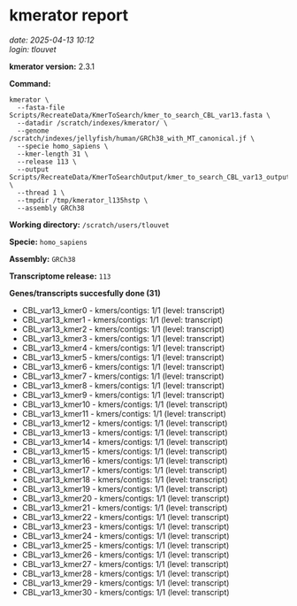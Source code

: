 # kmerator report
*date: 2025-04-13 10:12*  
*login: tlouvet*

**kmerator version:** 2.3.1

**Command:**

```
kmerator \
  --fasta-file Scripts/RecreateData/KmerToSearch/kmer_to_search_CBL_var13.fasta \
  --datadir /scratch/indexes/kmerator/ \
  --genome /scratch/indexes/jellyfish/human/GRCh38_with_MT_canonical.jf \
  --specie homo_sapiens \
  --kmer-length 31 \
  --release 113 \
  --output Scripts/RecreateData/KmerToSearchOutput/kmer_to_search_CBL_var13_output \
  --thread 1 \
  --tmpdir /tmp/kmerator_l135hstp \
  --assembly GRCh38
```

**Working directory:** `/scratch/users/tlouvet`

**Specie:** `homo_sapiens`

**Assembly:** `GRCh38`

**Transcriptome release:** `113`

**Genes/transcripts succesfully done (31)**

- CBL_var13_kmer0 - kmers/contigs: 1/1 (level: transcript)
- CBL_var13_kmer1 - kmers/contigs: 1/1 (level: transcript)
- CBL_var13_kmer2 - kmers/contigs: 1/1 (level: transcript)
- CBL_var13_kmer3 - kmers/contigs: 1/1 (level: transcript)
- CBL_var13_kmer4 - kmers/contigs: 1/1 (level: transcript)
- CBL_var13_kmer5 - kmers/contigs: 1/1 (level: transcript)
- CBL_var13_kmer6 - kmers/contigs: 1/1 (level: transcript)
- CBL_var13_kmer7 - kmers/contigs: 1/1 (level: transcript)
- CBL_var13_kmer8 - kmers/contigs: 1/1 (level: transcript)
- CBL_var13_kmer9 - kmers/contigs: 1/1 (level: transcript)
- CBL_var13_kmer10 - kmers/contigs: 1/1 (level: transcript)
- CBL_var13_kmer11 - kmers/contigs: 1/1 (level: transcript)
- CBL_var13_kmer12 - kmers/contigs: 1/1 (level: transcript)
- CBL_var13_kmer13 - kmers/contigs: 1/1 (level: transcript)
- CBL_var13_kmer14 - kmers/contigs: 1/1 (level: transcript)
- CBL_var13_kmer15 - kmers/contigs: 1/1 (level: transcript)
- CBL_var13_kmer16 - kmers/contigs: 1/1 (level: transcript)
- CBL_var13_kmer17 - kmers/contigs: 1/1 (level: transcript)
- CBL_var13_kmer18 - kmers/contigs: 1/1 (level: transcript)
- CBL_var13_kmer19 - kmers/contigs: 1/1 (level: transcript)
- CBL_var13_kmer20 - kmers/contigs: 1/1 (level: transcript)
- CBL_var13_kmer21 - kmers/contigs: 1/1 (level: transcript)
- CBL_var13_kmer22 - kmers/contigs: 1/1 (level: transcript)
- CBL_var13_kmer23 - kmers/contigs: 1/1 (level: transcript)
- CBL_var13_kmer24 - kmers/contigs: 1/1 (level: transcript)
- CBL_var13_kmer25 - kmers/contigs: 1/1 (level: transcript)
- CBL_var13_kmer26 - kmers/contigs: 1/1 (level: transcript)
- CBL_var13_kmer27 - kmers/contigs: 1/1 (level: transcript)
- CBL_var13_kmer28 - kmers/contigs: 1/1 (level: transcript)
- CBL_var13_kmer29 - kmers/contigs: 1/1 (level: transcript)
- CBL_var13_kmer30 - kmers/contigs: 1/1 (level: transcript)
